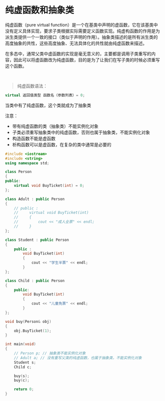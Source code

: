 
&emsp;
# 纯虚函数和抽象类

纯虚函数（pure virtual function）是一个在基类中声明的虚函数，它在该基类中没有定义具体实现，要求子类根据实际需要定义函数实现。纯虚构函数的作用是为派生类提供一个一致的接口（类似于声明的作用）。抽象类描述的是所有派生类的高度抽象的共性，这些高度抽象、无法具体化的共性就由纯虚函数来描述。

在多态中，通常父类中虚函数的实现是毫无意义的，主要都是调用子类重写的内容，因此可以将虚函数改为纯虚函数，目的是为了让我们在写子类的时候必须重写这个函数。

&emsp;
>纯虚函数语法：
```c++
virtual 返回值类型 函数名（参数列表）= 0;
```
当类中有了纯虚函数，这个类就成为了抽象类


注意：
- 带有纯虚函数的类（抽象类）不能实例化对象
- 子类必须重写抽象类中的纯虚函数，否则也属于抽象类，不能实例化对象
- 构造函数不能是虚函数
- 析构函数可以是虚函数，在复杂的类中通常是必要的

```c++
#include <iostream>
#include <string>
using namespace std;

class Person 
{
public:
    virtual void BuyTicket(int) = 0;
};

class Adult : public Person
{
    // public :
    //     virtual void BuyTicket(int)
    //     {
    //         cout << "成人全票" << endl;
    //     }
};

class Student : public Person
{
    public :
        void BuyTicket(int)
        {
            cout << "学生半票" << endl;
        }
};

class Child : public Person
{
    public:
        void BuyTicket(int)
        {   
            cout << "儿童免票" << endl;
        }   
};

void buy(Person& obj)
{
    obj.BuyTicket(1);                                                                                                                             
}

int main(void)
{
    // Person p; // 抽象类不能实例化对象
    // Adult a; // 没有重写父类的纯虚函数，也属于抽象类，不能实例化对象
    Student s;
    Child c;

    buy(s);
    buy(c);

    return 0;
}
```

